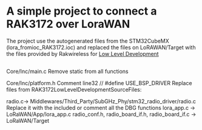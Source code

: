 # A simple project to connect a RAK3172 over LoraWAN

The project use the autogenerated files from the STM32CubeMX (lora_fromioc_RAK3172.ioc) and replaced
the files on LoRAWAN/Target with the files provided by Rakwireless for [Low Level Development](https://docs.rakwireless.com/Product-Categories/WisDuo/RAK3172-Module/Low-Level-Development/#overview)



 ## 

Core/Inc/main.c
Remove static from all functions

Core/Inc/platform.h
Comment line32 // #define USE_BSP_DRIVER
Replace files from RAK3172LowLevelDevelopmentSourceFiles:

radio.c-> Middlewares/Third_Party/SubGHz_Phy/stm32_radio_driver/radio.c
	Replace it with the included or comment all the DBG functions
lora_app.c -> LoRaWAN/App/lora_app.c
radio_conf.h, radio_board_if.h, radio_board_if.c -> LoRaWAN/Target